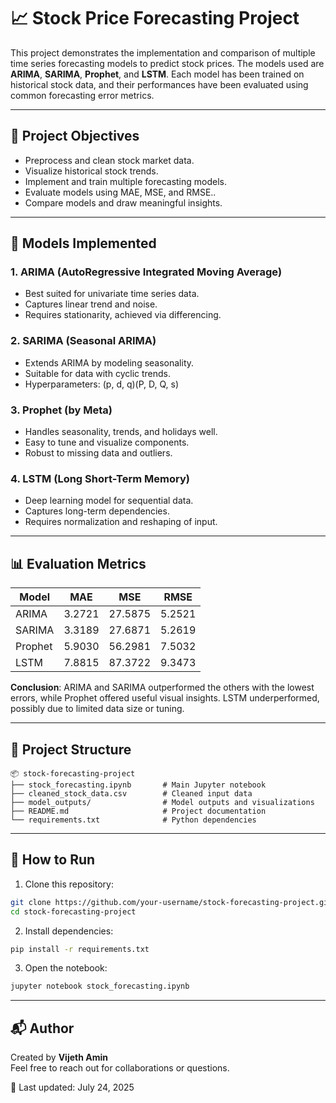 
# 📈 Stock Price Forecasting Project

This project demonstrates the implementation and comparison of multiple time series forecasting models to predict stock prices. The models used are **ARIMA**, **SARIMA**, **Prophet**, and **LSTM**. Each model has been trained on historical stock data, and their performances have been evaluated using common forecasting error metrics.

---

## 📌 Project Objectives

- Preprocess and clean stock market data.
- Visualize historical stock trends.
- Implement and train multiple forecasting models.
- Evaluate models using MAE, MSE, and RMSE..
- Compare models and draw meaningful insights.

---

## 🧠 Models Implemented

### 1. ARIMA (AutoRegressive Integrated Moving Average)
- Best suited for univariate time series data.
- Captures linear trend and noise.
- Requires stationarity, achieved via differencing.

### 2. SARIMA (Seasonal ARIMA)
- Extends ARIMA by modeling seasonality.
- Suitable for data with cyclic trends.
- Hyperparameters: (p, d, q)(P, D, Q, s)

### 3. Prophet (by Meta)
- Handles seasonality, trends, and holidays well.
- Easy to tune and visualize components.
- Robust to missing data and outliers.

### 4. LSTM (Long Short-Term Memory)
- Deep learning model for sequential data.
- Captures long-term dependencies.
- Requires normalization and reshaping of input.

---

## 📊 Evaluation Metrics

| Model   | MAE    | MSE    | RMSE   |
|---------|--------|--------|--------|
| ARIMA   | 3.2721 | 27.5875 | 5.2521 |
| SARIMA  | 3.3189 | 27.6871 | 5.2619 |
| Prophet | 5.9030 | 56.2981 | 7.5032 |
| LSTM    | 7.8815 | 87.3722 | 9.3473 |

**Conclusion**: ARIMA and SARIMA outperformed the others with the lowest errors, while Prophet offered useful visual insights. LSTM underperformed, possibly due to limited data size or tuning.

---

## 📁 Project Structure

```
📦 stock-forecasting-project
├── stock_forecasting.ipynb       # Main Jupyter notebook
├── cleaned_stock_data.csv        # Cleaned input data
├── model_outputs/                # Model outputs and visualizations
├── README.md                     # Project documentation
└── requirements.txt              # Python dependencies
```

---

## 🚀 How to Run

1. Clone this repository:
```bash
git clone https://github.com/your-username/stock-forecasting-project.git
cd stock-forecasting-project
```

2. Install dependencies:
```bash
pip install -r requirements.txt
```

3. Open the notebook:
```bash
jupyter notebook stock_forecasting.ipynb
```

---

## 📬 Author

Created by **Vijeth Amin**  
Feel free to reach out for collaborations or questions.

📅 Last updated: July 24, 2025
